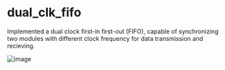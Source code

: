# dual_clk_fifo
Implemented a dual clock first-in first-out (FIFO), capable of synchronizing two modules with different clock frequency for data transmission and recieving.

![image](https://github.com/Tony-TTran/dual_clk_fifo/assets/145072453/b638e98a-79d6-42f0-8054-b902c6a066f5)
